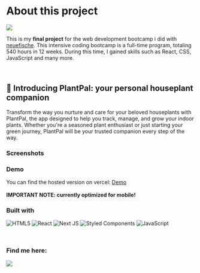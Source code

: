 <h1>About this project </h3><img src="https://img.shields.io/badge/status-in%20progress-green">

<p>
  This is my <strong>final project</strong> for the web development bootcamp i did with <a href="https://www.neuefische.de/en">neuefische</a>. This intensive coding bootcamp is a full-time program, totaling 540 hours in 12 weeks. During this time, I gained skills such as React, CSS, JavaScript and many more. 
</p>

<br/>

## 🌱 Introducing PlantPal: your personal houseplant companion 
Transform the way you nurture and care for your beloved houseplants with PlantPal, the app designed to help you track, 
manage, and grow your indoor plants. Whether you're a seasoned plant enthusiast or just starting your green journey, 
PlantPal will be your trusted companion every step of the way.




### Screenshots 

### Demo
You can find the hosted version on vercel: [Demo](https://capstone-project-peach-omega.vercel.app/) <br/>
<br/>
**IMPORTANT NOTE: currently optimized for mobile!**

### Built with
![HTML5](https://img.shields.io/badge/html5-%23E34F26.svg?style=for-the-badge&logo=html5&logoColor=white)
![React](https://img.shields.io/badge/react-%2320232a.svg?style=for-the-badge&logo=react&logoColor=%2361DAFB)
![Next JS](https://img.shields.io/badge/Next-black?style=for-the-badge&logo=next.js&logoColor=white)
![Styled Components](https://img.shields.io/badge/styled--components-DB7093?style=for-the-badge&logo=styled-components&logoColor=white)
![JavaScript](https://img.shields.io/badge/javascript-%23323330.svg?style=for-the-badge&logo=javascript&logoColor=%23F7DF1E)

<br/>

### Find me here: 
<a href="https://www.linkedin.com/in/henrike-stahlhut-389238249/"><img src="https://img.shields.io/badge/linkedin-%230077B5.svg?style=for-the-badge&logo=linkedin&logoColor=white"></a>

